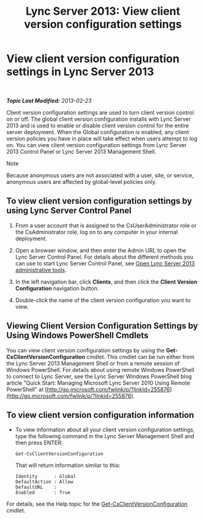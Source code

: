 ﻿---
title: 'Lync Server 2013: View client version configuration settings'
TOCTitle: View client version configuration settings
ms:assetid: c72df4e6-a889-4cb6-86f7-8334d7774c6e
ms:mtpsurl: https://technet.microsoft.com/en-us/library/JJ923062(v=OCS.15)
ms:contentKeyID: 50675353
ms.date: 07/23/2014
mtps_version: v=OCS.15
---

<div data-xmlns="http://www.w3.org/1999/xhtml">

<div class="topic" data-xmlns="http://www.w3.org/1999/xhtml" data-msxsl="urn:schemas-microsoft-com:xslt" data-cs="http://msdn.microsoft.com/en-us/">

<div data-asp="http://msdn2.microsoft.com/asp">

# View client version configuration settings in Lync Server 2013

</div>

<div id="mainSection">

<div id="mainBody">

<span> </span>

_**Topic Last Modified:** 2013-02-23_

Client version configuration settings are used to turn client version control on or off. The global client version configuration installs with Lync Server 2013 and is used to enable or disable client version control for the entire server deployment. When the Global configuration is enabled, any client version policies you have in place will take effect when users attempt to log on. You can view client version configuration settings from Lync Server 2013 Control Panel or Lync Server 2013 Management Shell.

<div>


> [!NOTE]
> Because anonymous users are not associated with a user, site, or service, anonymous users are affected by global-level policies only.



</div>

<div>

## To view client version configuration settings by using Lync Server Control Panel

1.  From a user account that is assigned to the CsUserAdministrator role or the CsAdministrator role, log on to any computer in your internal deployment.

2.  Open a browser window, and then enter the Admin URL to open the Lync Server Control Panel. For details about the different methods you can use to start Lync Server Control Panel, see [Open Lync Server 2013 administrative tools](lync-server-2013-open-lync-server-administrative-tools.md).

3.  In the left navigation bar, click **Clients**, and then click the **Client Version Configuration** navigation button.

4.  Double-click the name of the client version configuration you want to view.

</div>

<div>

## Viewing Client Version Configuration Settings by Using Windows PowerShell Cmdlets

You can view client version configuration settings by using the **Get-CsClientVersionConfiguration** cmdlet. This cmdlet can be run either from the Lync Server 2013 Management Shell or from a remote session of Windows PowerShell. For details about using remote Windows PowerShell to connect to Lync Server, see the Lync Server Windows PowerShell blog article "Quick Start: Managing Microsoft Lync Server 2010 Using Remote PowerShell" at [http://go.microsoft.com/fwlink/p/?linkId=255876](http://go.microsoft.com/fwlink/p/?linkid=255876).

<div>

## To view client version configuration information

  - To view information about all your client version configuration settings, type the following command in the Lync Server Management Shell and then press ENTER:
    
        Get-CsClientVersionConfiguration
    
    That will return information similar to this:
    
        Identity      : Global
        DefaultAction : Allow
        DefaultURL    :
        Enabled       : True

</div>

For details, see the Help topic for the [Get-CsClientVersionConfiguration](https://docs.microsoft.com/en-us/powershell/module/skype/Get-CsClientVersionConfiguration) cmdlet.

</div>

</div>

<span> </span>

</div>

</div>

</div>


